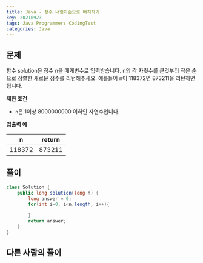 ```yaml
---
title: Java - 정수 내림차순으로 배치하기
key: 20210923
tags: Java Programmers CodingTest
categories: Java
---
```


## 문제

함수 solution은 정수 n을 매개변수로 입력받습니다. n의 각 자릿수를 큰것부터 작은 순으로 정렬한 새로운 정수를 리턴해주세요. 예를들어 n이 118372면 873211을 리턴하면 됩니다.  

**제한 조건**  

* `n`은 1이상 8000000000 이하인 자연수입니다.  

**입출력 예**  

|n|return|
|--|--|
|118372|873211|

## 풀이
~~~java
class Solution {
    public long solution(long n) {
        long answer = 0;
        for(int i=0; i<n.length; i++){
              
        }
        return answer;
    }
}  
~~~ 


## 다른 사람의 풀이
~~~java

~~~
